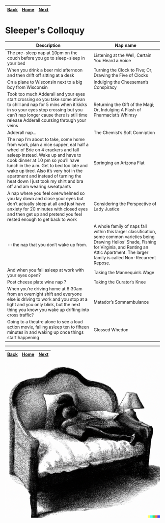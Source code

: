 | [Back](../Naps/Naps1.md) | [Home](../index.md) | [Next ](../Naps/Naps3.md) |
--: | --: | --:

# Sleeper's Colloquy

|Description| Nap name|
------------|----------
|The pre-sleep nap at 10pm on the couch before you go to sleep-sleep in your bed|Listening at the Well, Certain You Heard a Voice|
|When you drink a beer mid afternoon and then drift off sitting at a desk|Turning the Clock to Five; Or, Drawing the Five of Clocks|
|On a plane to Wisconsin next to a big boy from Wisconsin|Indulging the Cheeseman’s Conspiracy|
|Took too much Adderall and your eyes start crossing so you take some ativan to chill and nap for 5 mins when it kicks in so your eyes stop crossing but you can’t nap longer cause there is still time release Adderall coursing through your veins|Returning the Gift of the Magi; Or, Indulging A Flash of Pharmacist’s Whimsy
|Adderall nap...|The Chemist’s Soft Conniption|
|The nap I’m about to take, come home from work, plan a nice supper, eat half a wheel of Brie on 4 crackers and fall asleep instead. Wake up and have to cook dinner at 10 pm so you’ll have lunch in the a.m. Get to bed too late and wake up tired. Also it’s very hot in the apartment and instead of turning the heat down I just took my shirt and bra off and am wearing sweatpants|Springing an Arizona Flat|
|A nap where you feel overwhelmed so you lay down and close your eyes but don’t actually sleep at all and just have anxiety for 20 minutes with closed eyes and then get up and pretend you feel rested enough to get back to work|Considering the Perspective of Lady Justice|
|--the nap that you don’t wake up from.|A whole family of naps fall within this larger classification, some common varieties being Drawing Helios’ Shade, Fishing for Virginia, and Renting an Attic Apartment. The larger family is called Non-Recurrent Repose.|
|And when you fall asleep at work with your eyes open?|Taking the Mannequin’s Wage|
|Post cheese plate wine nap ?|Taking the Curator’s Knee|
|When you’re driving home at 6:30am from an overnight shift and everyone else is driving to work and you stop at a light and you only blink, but the next thing you know you wake up drifting into cross traffic?|Matador’s Somnambulance|
|Going to a theatre alone to see a loud action movie, falling asleep ten to fifteen minutes in and waking up once things start happening|Glossed Whedon|
---

| [Back](../Naps/Naps1.md) | [Home](../index.md) | [Next ](../Naps/Naps3.md) |
--: | --: | --:

![Normal man napping normally](/Naps/napassets/nap5.png)